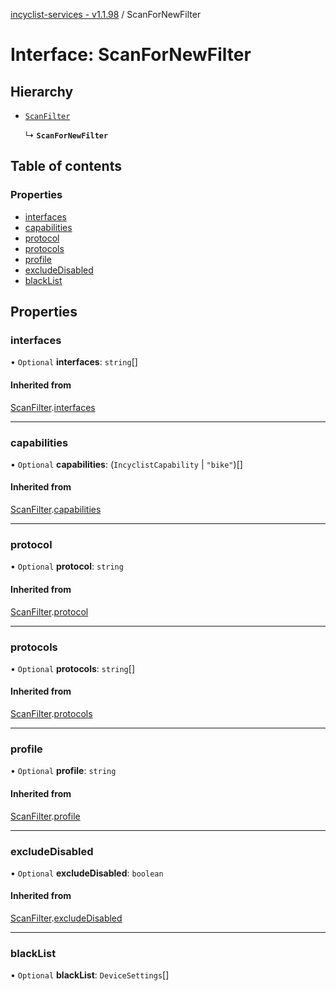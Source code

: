 [incyclist-services - v1.1.98](../README.md) / ScanForNewFilter

# Interface: ScanForNewFilter

## Hierarchy

- [`ScanFilter`](ScanFilter.md)

  ↳ **`ScanForNewFilter`**

## Table of contents

### Properties

- [interfaces](ScanForNewFilter.md#interfaces)
- [capabilities](ScanForNewFilter.md#capabilities)
- [protocol](ScanForNewFilter.md#protocol)
- [protocols](ScanForNewFilter.md#protocols)
- [profile](ScanForNewFilter.md#profile)
- [excludeDisabled](ScanForNewFilter.md#excludedisabled)
- [blackList](ScanForNewFilter.md#blacklist)

## Properties

### interfaces

• `Optional` **interfaces**: `string`[]

#### Inherited from

[ScanFilter](ScanFilter.md).[interfaces](ScanFilter.md#interfaces)

___

### capabilities

• `Optional` **capabilities**: (`IncyclistCapability` \| ``"bike"``)[]

#### Inherited from

[ScanFilter](ScanFilter.md).[capabilities](ScanFilter.md#capabilities)

___

### protocol

• `Optional` **protocol**: `string`

#### Inherited from

[ScanFilter](ScanFilter.md).[protocol](ScanFilter.md#protocol)

___

### protocols

• `Optional` **protocols**: `string`[]

#### Inherited from

[ScanFilter](ScanFilter.md).[protocols](ScanFilter.md#protocols)

___

### profile

• `Optional` **profile**: `string`

#### Inherited from

[ScanFilter](ScanFilter.md).[profile](ScanFilter.md#profile)

___

### excludeDisabled

• `Optional` **excludeDisabled**: `boolean`

#### Inherited from

[ScanFilter](ScanFilter.md).[excludeDisabled](ScanFilter.md#excludedisabled)

___

### blackList

• `Optional` **blackList**: `DeviceSettings`[]
